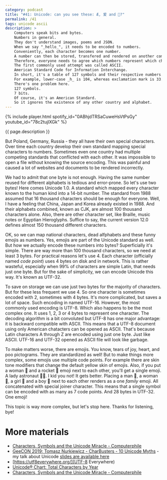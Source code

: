 ```yaml
---
category: podcast
title: "#41: Unicode: can you see these: Æ, 爱 and 🚀?"
permalink: /41
tags: unicode ascii
description: >
    Computers speak bits and bytes.
    Numbers in general.
    They don't understand images, poems and JSON.
    When we say "_hello_", it needs to be encoded to numbers.
    Conveniently, each character becomes one number.
    A number can then be stored, transfered and rendered on another computer.
    Therefore, everyone needs to agree which numbers represent which characters.
    The first commonly used attempt was called ASCII.
    American Standard Code for Information Interchange.
    In short, it's a table of 127 symbols and their respective numbers.
    For example, lower-case _h_ is 104, whereas exclamation mark is 33.
    There's one problem here.
    127 symbols.
    7 bits.
    Of course, it's an American Standard.
    So it ignores the existence of any other country and alphabet.
---
```


{% include player.html spotify_id="0ABhjdTRSaCuweHsVtPsGy" youtube_id="78c2tujlXGk" %}

{{ page.description }}

But Poland, Germany, Russia - they all have their own special characters.
Over time each country develop their own standard mapping special characters to numbers.
Sometimes even one country had multiple competing standards that conflicted with each other.
It was impossible to open a file without knowing the source encoding.
This was painful and caused a lot of websites and documents to be rendered incorrectly.

We had to admit that one byte is not enough.
Having the same number reused for different alphabets is tedious and error-prone.
So let's use two bytes!
Here comes Unicode 1.0.
A standard which mapped every character known to the human kind into a 14-bit number.
The standard from 1988 assumed that 16 thousand characters should be enough for everyone.
Well, I have a feeling that China, Japan and Korea already existed in 1988.
And their alphabets combined, known as CJK, are almost 100 thousand characters alone.
Also, there are other character set, like Braille, music notes or Egyptian Hieroglyphs.
Suffice to say, the current version 12.0 defines almost 150 thousand different characters.

OK, so we can map national characters, dead alfphabets and these funny emojis as numbers.
Yes, emojis are part of the Unicode standard as well.
But how we actually encode these numbers into bytes?
Superficially it's simple.
There are way more than 100 thousand characters, so we need at least 3 bytes.
For practical reasons let's use 4.
Each character (officially named _code point_) uses 4 bytes on disk and in network.
This is rather wasteful, especially when 99% of characters are simple Latin, that needs just one byte.
But for the sake of simplicity, we can encode Unicode this way.
It's known as UTF-32.

To save on storage we can use just two bytes for the majority of characters.
But for these less frequent we use 4.
So one character is sometimes encoded with 2, sometimes with 4 bytes.
It's more complicated, but saves a lot of space.
Such encoding in named UTF-16.
However, the most commonly used encoding is UTF-8.
Which also happens to be the most complex one.
It uses 1, 2, 3 or 4 bytes to represent one character.
The decoding algorithm is a bit convoluted but UTF-8 has one major advantage:
it is backward compatible with ASCII.
This means that a UTF-8 document using only American chatacters can be opened as ASCII.
That's because Latin characters A through Z are encoded using just one byte.
Just like ASCII.
UTF-16 and UTF-32 opened as ASCII file will look like garbage.

To make matters worse, there are emojis.
You know, tears of joy, heart, and poo pictograms.
They are standardized as well!
But to make things more complex, some emojis use multiple code points.
For example there are skin tone modifiers that change the default yellow skin of emojis.
Also, if you put a woman 👩 and a rocket 🚀 emoji next to each other, you'll get a single emoji.
A lady astronaut 👩‍🚀.
I kid you not!
It gets better. 
Placing a man 👨, a woman 👩, a girl 👧 and a boy 👦 next to each other renders as a one _family_ emoji.
All concatenated with special joiner character.
This means that a single symbol can be encoded with as many as 7 code points.
And 28 bytes in UTF-32.
One emoji!

This topic is way more complex, but let's stop here.
Thanks for listening, bye!

# More materials

* [Characters, Symbols and the Unicode Miracle - Computerphile](https://www.youtube.com/watch?v=MijmeoH9LT4)
* [GeeCON 2019: Tomasz Nurkiewicz - CharBusters - 10 Unicode Myths](https://www.youtube.com/watch?v=WHWe38CgwuM) - my talk about Unicode [slides are available here](http://nurkiewicz.github.io/talks/charbusters/)
* [https://utf8everywhere.org/](UTF-8 Everywhere)
* [Unicode® Chart: Total Characters by Year](https://www.unicode.org/versions/stats/chart_charbyyear.html)
* [Characters, Symbols and the Unicode Miracle - Computerphile](https://www.youtube.com/watch?v=MijmeoH9LT4)



